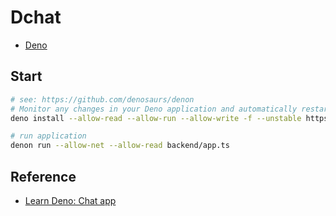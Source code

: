 # Dchat

* [Deno](https://deno.land)

## Start

```bash
# see: https://github.com/denosaurs/denon
# Monitor any changes in your Deno application and automatically restart
deno install --allow-read --allow-run --allow-write -f --unstable https://deno.land/x/denon/denon.ts

# run application
denon run --allow-net --allow-read backend/app.ts
```

## Reference

* [Learn Deno: Chat app](https://aralroca.com/blog/learn-deno-chat-app)